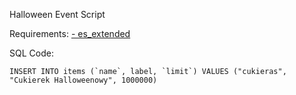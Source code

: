 Halloween Event Script

Requirements:
<a href="https://github.com/mitlight/es_extended">    - es_extended  </a>
  
  
  SQL Code:
  
 ````
INSERT INTO items (`name`, label, `limit`) VALUES ("cukieras", "Cukierek Halloweenowy", 1000000)
````
